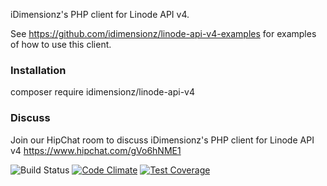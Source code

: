iDimensionz's PHP client for Linode API v4.

See https://github.com/idimensionz/linode-api-v4-examples for examples of how to use this client.

### Installation ###
composer require idimensionz/linode-api-v4

### Discuss ###
Join our HipChat room to discuss iDimensionz's PHP client for Linode API v4 https://www.hipchat.com/gVo6hNME1

![Build Status](https://travis-ci.org/idimensionz/linode-api-v4.svg?branch=php7.0)
[![Code Climate](https://codeclimate.com/github/idimensionz/linode-api-v4/badges/gpa.svg)](https://codeclimate.com/github/idimensionz/linode-api-v4)
[![Test Coverage](https://codeclimate.com/github/idimensionz/linode-api-v4/badges/coverage.svg)](https://codeclimate.com/github/idimensionz/linode-api-v4/coverage)


